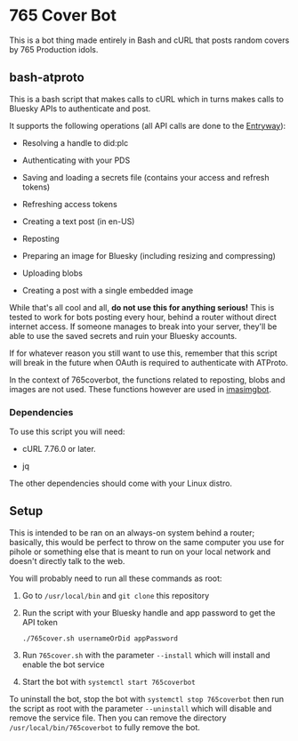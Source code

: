 # 765 Cover Bot

This is a bot thing made entirely in Bash and cURL that posts random covers by 765 Production idols.

## bash-atproto

This is a bash script that makes calls to cURL which in turns makes calls to Bluesky APIs to authenticate and post.

It supports the following operations (all API calls are done to the [Entryway](https://docs.bsky.app/docs/advanced-guides/entryway)):

* Resolving a handle to did:plc

* Authenticating with your PDS

* Saving and loading a secrets file (contains your access and refresh tokens)

* Refreshing access tokens

* Creating a text post (in en-US)

* Reposting

* Preparing an image for Bluesky (including resizing and compressing)

* Uploading blobs

* Creating a post with a single embedded image

While that's all cool and all, **do not use this for anything serious!** This is tested to work for bots posting every hour, behind a router without direct internet access. If someone manages to break into your server, they'll be able to use the saved secrets and ruin your Bluesky accounts.

If for whatever reason you still want to use this, remember that this script will break in the future when OAuth is required to authenticate with ATProto.

In the context of 765coverbot, the functions related to reposting, blobs and images are not used. These functions however are used in [imasimgbot](https://github.com/engielolz/imasimgbot).

### Dependencies

To use this script you will need:

* cURL 7.76.0 or later. 

* jq

The other dependencies should come with your Linux distro.

## Setup

This is intended to be ran on an always-on system behind a router; basically, this would be perfect to throw on the same computer you use for pihole or something else that is meant to run on your local network and doesn't directly talk to the web.

You will probably need to run all these commands as root:

1. Go to `/usr/local/bin` and `git clone` this repository

2. Run the script with your Bluesky handle and app password to get the API token
   
   `./765cover.sh usernameOrDid appPassword`

3. Run `765cover.sh` with the parameter `--install` which will install and enable the bot service

4. Start the bot with `systemctl start 765coverbot`

To uninstall the bot, stop the bot with `systemctl stop 765coverbot` then run the script as root with the parameter `--uninstall` which will disable and remove the service file. Then you can remove the directory `/usr/local/bin/765coverbot` to fully remove the bot.
